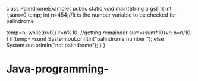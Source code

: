 class PalindromeExample{
public static void main(String args[]){
int r,sum=0,temp;
int n=454;//It is the number variable to be checked for palindrome

temp=n;
while(n>0){
r=n%10; //getting remainder
sum=(sum*10)+r;
n=n/10;
}
if(temp==sum)
System.out.println("palindrome number ");
else
System.out.println("not palindrome");
}
}

# Java-programming-
